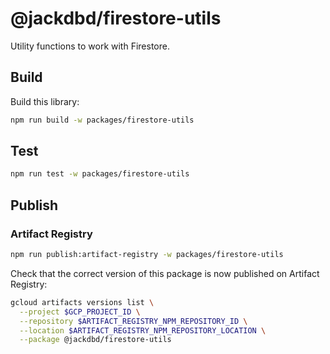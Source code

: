 # @jackdbd/firestore-utils

Utility functions to work with Firestore.

## Build

Build this library:

```sh
npm run build -w packages/firestore-utils
```

## Test

```sh
npm run test -w packages/firestore-utils
```

## Publish

### Artifact Registry

```sh
npm run publish:artifact-registry -w packages/firestore-utils
```

Check that the correct version of this package is now published on Artifact Registry:

```sh
gcloud artifacts versions list \
  --project $GCP_PROJECT_ID \
  --repository $ARTIFACT_REGISTRY_NPM_REPOSITORY_ID \
  --location $ARTIFACT_REGISTRY_NPM_REPOSITORY_LOCATION \
  --package @jackdbd/firestore-utils
```
